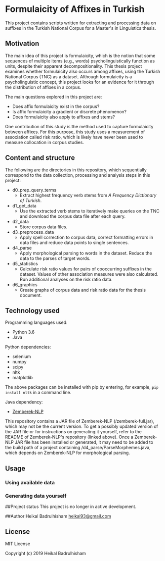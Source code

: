 # Formulaicity of Affixes in Turkish
This project contains scripts written for extracting and processing data on 
suffixes in the Turkish National Corpus for a Master's in Linguistics thesis.

## Motivation
The main idea of this project is formulaicity, which is the notion that some
sequences of multiple items (e.g., words) psycholinguistically function as 
units, despite their apparent decompositionality. This thesis project examines 
whether formulaicity also occurs among affixes, using the Turkish National 
Corpus (TNC) as a dataset. Although formulaicity is a psycholinguistic concept, 
this project looks for an evidence for it through the distribution of affixes in 
a corpus.

The main questions explored in this project are:

* Does affix formulaicity exist in the corpus?
* Is affix formulaicity a gradient or discrete phenomenon?
* Does formulaicity also apply to affixes and stems?

One contribution of this study is the method used to capture formulaicity 
between affixes. For this purpose, this study uses a measurement of association
called risk ratio, which is likely have never been used to measure collocation
in corpus studies. 


## Content and structure

The following are the directories in this repository, which sequentially 
correspond to the data collection, processing and analysis steps in this 
project:

* d0_prep_query_terms
  * Extract highest frequency verb stems from *A Frequency Dictionary of 
  Turkish*. 
* d1_get_data
  * Use the extracted verb stems to iteratively make queries on the TNC and
  download the corpus data file after each query.
* d2_data
  * Store corpus data files.
* d3_preprocess_data
  * Apply spell correction to corpus data, correct formatting errors in data 
  files and reduce data points to single sentences.
* d4_parse
  * Apply morphological parsing to words in the dataset. Reduce the data to
  the parses of target words.
* d5_statistics
  * Calculate risk ratio values for pairs of cooccurring suffixes in the 
  dataset. Values of other association measures were also calculated. Run 
  additional analyses on the risk ratio data.
* d6_graphics
  * Create graphs of corpus data and risk ratio data for the thesis document.

## Technology used
Programming languages used:
* Python 3.6
* Java

Python dependencies:
* selenium
* numpy
* scipy
* nltk
* matplotlib

The above packages can be installed with pip by entering, for example, 
`pip install nltk` in a command line.

Java dependency:
* [Zemberek-NLP](https://github.com/ahmetaa/zemberek-nlp)

This repository contains a JAR file of Zemberek-NLP (/zemberek-full.jar), which
may not be the current version. To get a possibly updated version of the JAR file
or for instructions on generating it yourself, refer to the README of 
Zemberek-NLP's repository (linked above). Once a Zemberek-NLP JAR file has been
installed or generated, it may need to be added to the build path of a project
containing /d4_parse/ParseMorphemes.java, which depends on Zemberek-NLP
for morphological parsing.

## Usage
### Using available data
### Generating data yourself


##Project status
This project is no longer in active development.


##Author
Heikal Badrulhisham <heikal93@gmail.com>

## License
MIT License 

Copyright (c) 2019 Heikal Badrulhisham 
